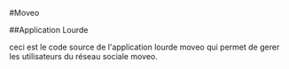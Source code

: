 #Moveo

##Application Lourde

ceci est le code source de l'application lourde moveo qui permet de gerer les utilisateurs du réseau sociale moveo.